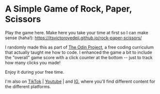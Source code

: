 # A Simple Game of Rock, Paper, Scissors

Play the game here. Make here you take your time at first so I can make sense (haha!): https://itsvictoroyedeji.github.io/rock-paper-scissors/

I randomly made this as part of [The Odin Project][1], a free coding curriculum that actually taught me how to code. I enhanced the game a bit to include the "overall" game score with a click counter at the bottom -- just to track how many clicks you made!

Enjoy it during your free time.

I'm also on [TikTok][2] | [Youtube][3] | and [IG][4], where you'll find different content for the different platforms.

[1]: https://www.theodinproject.com
[2]: https://www.tiktok.com/@victoroyedeji
[3]: https://www.youtube.com/channel/UCN1XvsGxqWXaGca2H45sIIw
[4]: https://www.instagram.com/itsvictoroyedeji/